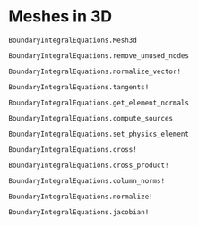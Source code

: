 # Meshes in 3D
```@docs
BoundaryIntegralEquations.Mesh3d
```

```@docs
BoundaryIntegralEquations.remove_unused_nodes
```

```@docs
BoundaryIntegralEquations.normalize_vector!
```

```@docs
BoundaryIntegralEquations.tangents!
```

```@docs
BoundaryIntegralEquations.get_element_normals
```

```@docs
BoundaryIntegralEquations.compute_sources
```

```@docs
BoundaryIntegralEquations.set_physics_element
```

```@docs
BoundaryIntegralEquations.cross!
```

```@docs
BoundaryIntegralEquations.cross_product!
```

```@docs
BoundaryIntegralEquations.column_norms!
```

```@docs
BoundaryIntegralEquations.normalize!
```

```@docs
BoundaryIntegralEquations.jacobian!
```
